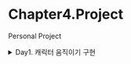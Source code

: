 # Chapter4.Project
 Personal Project

<details>
<summary>
 Day1. 캐릭터 움직이기 구현
</summary>
  1. 키보드&마우스 입력
  2. 입력값 움직임 반영
  3. 캐릭터 움직이기
  4. 캐릭터 움직임 애니메이션 만들기
</details>
